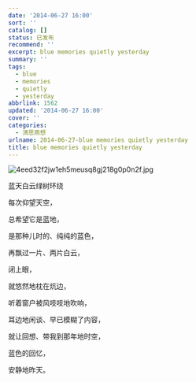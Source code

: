 ```yaml
---
date: '2014-06-27 16:00'
sort: ''
catalog: []
status: 已发布
recommend: ''
excerpt: blue memories quietly yesterday
summary: ''
tags:
  - blue
  - memories
  - quietly
  - yesterday
abbrlink: 1562
updated: '2014-06-27 16:00'
cover: ''
categories:
  - 清思燕想
urlname: 2014-06-27-blue memories quietly yesterday
title: blue memories quietly yesterday
---
```


![4eed32f2jw1eh5meusq8gj218g0p0n2f.jpg](https://image.bmqy.net/upload/4eed32f2jw1eh5meusq8gj218g0p0n2f.jpg)


蓝天白云绿树环绕


每次仰望天空，


总希望它是蓝地，


是那种儿时的、纯纯的蓝色，


再飘过一片、两片白云，


闭上眼，


就悠然地枕在炕边，


听着窗户被风吱吱地吹响，


耳边地闲谈、早已模糊了内容，


就让回想、带我到那年地时空，


蓝色的回忆，


安静地昨天。

